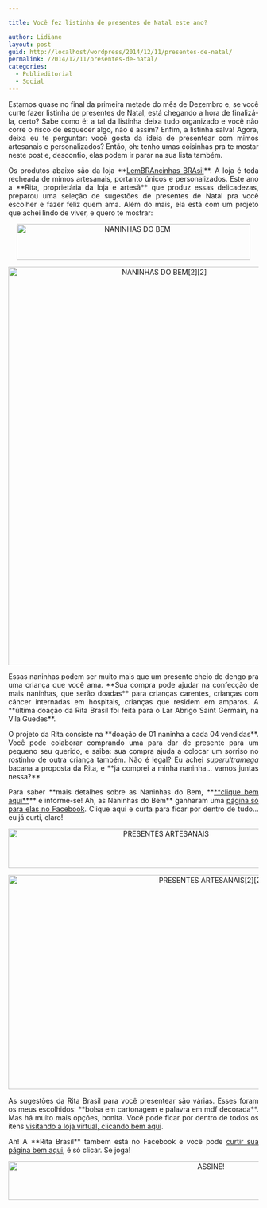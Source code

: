 ```yaml
---

title: Você fez listinha de presentes de Natal este ano?

author: Lidiane
layout: post
guid: http://localhost/wordpress/2014/12/11/presentes-de-natal/
permalink: /2014/12/11/presentes-de-natal/
categories:
  - Publieditorial
  - Social
---
```

<p align="justify">
  Estamos quase no final da primeira metade do mês de Dezembro e, se você curte fazer listinha de presentes de Natal, está chegando a hora de finalizá-la, certo? Sabe como é: a tal da listinha deixa tudo organizado e você não corre o risco de esquecer algo, não é assim? Enfim, a listinha salva! Agora, deixa eu te perguntar: você gosta da ideia de presentear com mimos artesanais e personalizados? Então, oh: tenho umas coisinhas pra te mostar neste post e, desconfio, elas podem ir parar na sua lista também.
</p>

<p align="justify">
  Os produtos abaixo são da loja **<a href="http://ritabrasil.divitae.com.br/home" target="_blank">LemBRAncinhas BRAsil</a>**. A loja é toda recheada de mimos artesanais, portanto únicos e personalizados. Este ano a **Rita, proprietária da loja e artesã** que produz essas delicadezas, preparou uma seleção de sugestões de presentes de Natal pra você escolher e fazer feliz quem ama. Além do mais, ela está com um projeto que achei lindo de viver, e quero te mostrar:
</p>

<p align="center">
  <a href="http://www.trololodemulher.com.br/blog/wp-content/uploads/2014/12/NANINHAS-DO-BEM.png"><img class="alignnone size-full wp-image-10637" src="http://www.trololodemulher.com.br/blog/wp-content/uploads/2014/12/NANINHAS-DO-BEM.png" alt="NANINHAS DO BEM" width="470" height="72" /></a>
</p>

<p align="center">
  <a href="http://www.trololodemulher.com.br/blog/wp-content/uploads/2014/12/NANINHAS-DO-BEM22.png"><img class="alignnone size-full wp-image-10641" src="http://www.trololodemulher.com.br/blog/wp-content/uploads/2014/12/NANINHAS-DO-BEM22.png" alt="NANINHAS DO BEM[2][2]" width="612" height="800" /></a>
</p>

<p align="justify">
  Essas naninhas podem ser muito mais que um presente cheio de dengo pra uma criança que você ama. **Sua compra pode ajudar na confecção de mais naninhas, que serão doadas** para crianças carentes, crianças com câncer internadas em hospitais, crianças que residem em amparos. A **última doação da Rita Brasil foi feita para o Lar Abrigo Saint Germain, na Vila Guedes**.
</p>

<p align="justify">
  O projeto da Rita consiste na **doação de 01 naninha a cada 04 vendidas**. Você pode colaborar comprando uma para dar de presente para um pequeno seu querido, e saiba: sua compra ajuda a colocar um sorriso no rostinho de outra criança também. Não é legal? Eu achei <em>superultramega</em> bacana a proposta da Rita, e **já comprei a minha naninha… vamos juntas nessa?**
</p>

<p align="justify">
  Para saber **mais detalhes sobre as Naninhas do Bem, **<a href="http://ritabrasil.divitae.com.br/produto-94807-naninha-do-bem" target="_blank">**clique bem aqui**</a>** e informe-se! Ah, as Naninhas do Bem** ganharam uma <a href="https://www.facebook.com/naninhasdobem/timeline" target="_blank">página só para elas no Facebook</a>. Clique aqui e curta para ficar por dentro de tudo… eu já curti, claro!
</p>

<p align="center">
  <a href="http://www.trololodemulher.com.br/blog/wp-content/uploads/2014/12/PRESENTES-ARTESANAIS.png"><img class="alignnone size-full wp-image-10639" src="http://www.trololodemulher.com.br/blog/wp-content/uploads/2014/12/PRESENTES-ARTESANAIS.png" alt="PRESENTES ARTESANAIS" width="619" height="79" /></a>
</p>

<p align="center">
  <a href="http://www.trololodemulher.com.br/blog/wp-content/uploads/2014/12/PRESENTES-ARTESANAIS22.png"><img class="alignnone size-full wp-image-10642" src="http://www.trololodemulher.com.br/blog/wp-content/uploads/2014/12/PRESENTES-ARTESANAIS22.png" alt="PRESENTES ARTESANAIS[2][2]" width="800" height="431" /></a>
</p>

<p align="justify">
  As sugestões da Rita Brasil para você presentear são várias. Esses foram os meus escolhidos: **bolsa em cartonagem e palavra em mdf decorada**. Mas há muito mais opções, bonita. Você pode ficar por dentro de todos os itens <a href="http://ritabrasil.divitae.com.br/categoria-22519-presentes-artesanais" target="_blank">visitando a loja virtual, clicando bem aqui</a>.
</p>

<p align="justify">
  Ah! A **Rita Brasil** também está no Facebook e você pode <a href="https://www.facebook.com/RitaBrasilArtesanato" target="_blank">curtir sua página bem aqui</a>, é só clicar. Se joga!
</p>

<p align="center">
  <a href="http://feedburner.google.com/fb/a/mailverify?uri=blogbichafemea&loc=pt_BR" target="_blank"><img class="alignnone size-full wp-image-10439" src="http://www.trololodemulher.com.br/blog/wp-content/uploads/2014/09/ASSINE.png" alt="ASSINE!" width="800" height="78" /></a>
</p>

&nbsp;

<p align="justify">